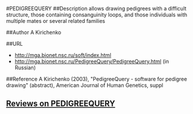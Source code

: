 #PEDIGREEQUERY
##Description
allows drawing pedigrees with a difficult structure, those containing consanguinity loops, and those individuals with multiple mates or several related families

##Author
A Kirichenko

##URL
* http://mga.bionet.nsc.ru/soft/index.html
* http://mga.bionet.nsc.ru/PedigreeQuery/PedigreeQuery.html (in Russian)

##Reference
A Kirichenko (2003), "PedigreeQuery - software for pedigree drawing" (abstract), American Journal of Human Genetics, suppl


## [Reviews on PEDIGREEQUERY](https://github.com/gaow/genetic-analysis-software/issues/383)